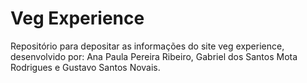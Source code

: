 # Veg Experience

Repositório para depositar as informações do site veg experience, desenvolvido por: Ana Paula Pereira Ribeiro, Gabriel dos Santos Mota Rodrigues e Gustavo Santos Novais.
